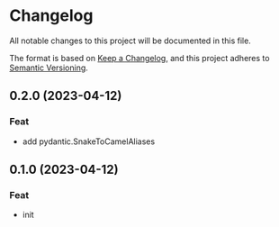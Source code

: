 # Changelog

All notable changes to this project will be documented in this file.

The format is based on [Keep a Changelog](https://keepachangelog.com/en/1.0.0/),
and this project adheres to [Semantic Versioning](https://semver.org/spec/v2.0.0.html).

## 0.2.0 (2023-04-12)

### Feat

- add pydantic.SnakeToCamelAliases

## 0.1.0 (2023-04-12)

### Feat

- init
